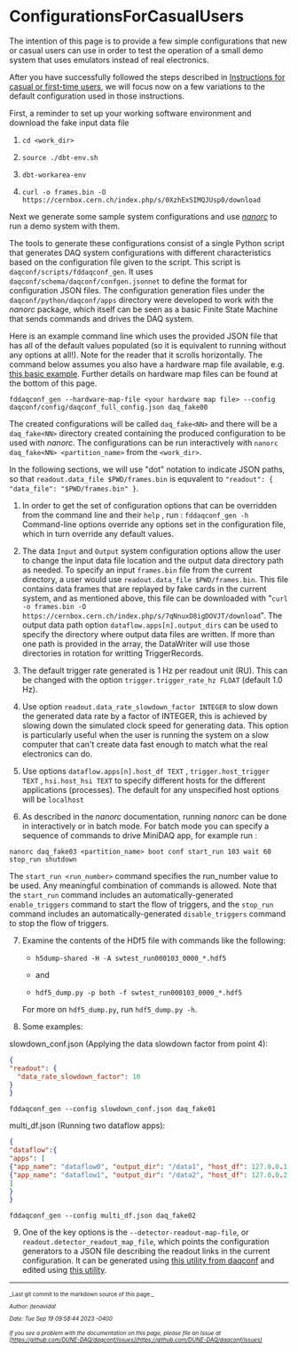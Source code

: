 # ConfigurationsForCasualUsers
The intention of this page is to provide a few simple configurations that new or casual users can use in order to test the operation of a small demo system that uses emulators instead of real electronics.

After you have successfully followed the steps described in [Instructions for casual or first-time users](InstructionsForCasualUsers.md), we will focus now on a few variations to the default configuration used in those instructions.

First, a reminder to set up your working software environment and download the fake input data file


1. `cd <work_dir>`


2. `source ./dbt-env.sh`


4. `dbt-workarea-env`


5. `curl -o frames.bin -O https://cernbox.cern.ch/index.php/s/0XzhExSIMQJUsp0/download`

Next we generate some sample system configurations and use _[nanorc](https://dune-daq-sw.readthedocs.io/en/latest/packages/nanorc/)_ to run a demo system with them.

The tools to generate these configurations consist of a single Python script that generates DAQ system configurations with different characteristics based on the configuration file given to the script. This script is `daqconf/scripts/fddaqconf_gen`. It uses `daqconf/schema/daqconf/confgen.jsonnet` to define the format for configuration JSON files.
The configuration generation files under the `daqconf/python/daqconf/apps` directory were developed to work with the _nanorc_ package, which itself can be seen as a basic Finite State Machine that sends commands and drives the DAQ system.

Here is an example command line which uses the provided JSON file that has all of the default values populated (so it is equivalent to running without any options at all!). Note for the reader that it scrolls horizontally. The command below assumes you also have a hardware map file available, e.g. [this basic example](https://raw.githubusercontent.com/DUNE-DAQ/daq-systemtest/develop/config/default_system/default_system_HardwareMap.txt). Further details on hardware map files can be found at the bottom of this page. 
```
fddaqconf_gen --hardware-map-file <your hardware map file> --config daqconf/config/daqconf_full_config.json daq_fake00
```
The created configurations will be called `daq_fake<NN>` and there will be a `daq_fake<NN>` directory created containing the produced configuration to be used with  _nanorc_.
The configurations can be run interactively with `nanorc daq_fake<NN> <partition_name>` from the `<work_dir>`.

In the following sections, we will use "dot" notation to indicate JSON paths, so that `readout.data_file $PWD/frames.bin` is equvalent to `"readout": { "data_file": "$PWD/frames.bin" }`.

1) In order to get the set of configuration options that can be overridden from the command line and their `help` , run :
`fddaqconf_gen -h`
Command-line options override any options set in the configuration file, which in turn override any default values.

2) The data `Input` and `Output` system configuration options allow the user to change the input data file location and the output data directory path as needed. To specify an input `frames.bin` file from the current directory, a user would use `readout.data_file $PWD/frames.bin`. This file contains data frames that are replayed by fake cards in the current system, and as mentioned above, this file can be downloaded with "`curl -o frames.bin -O https://cernbox.cern.ch/index.php/s/7qNnuxD8igDOVJT/download`". The output data path option `dataflow.apps[n].output_dirs` can be used to specify the directory where output data files are written. If more than one path is provided in the array, the DataWriter will use those directories in rotation for writting TriggerRecords.

3) The default trigger rate generated is 1 Hz per readout unit (RU). This can be changed with the option `trigger.trigger_rate_hz FLOAT` (default 1.0 Hz). 

4) Use option `readout.data_rate_slowdown_factor INTEGER` to slow down the generated data rate by a factor of INTEGER, this is achieved by slowing down the simulated clock speed for generating data. This option is particularly useful when the user is running the system on a slow computer that can't create data fast enough to match what the real electronics can do.

5) Use options `dataflow.apps[n].host_df TEXT` , `trigger.host_trigger TEXT` , `hsi.host_hsi TEXT`  to specify different hosts for the different applications (processes). The default for any unspecified host options will be `localhost`

6) As described in the _nanorc_ documentation, running _nanorc_ can be done in interactively or in batch mode. For batch mode you can specify a sequence of commands to drive MiniDAQ app, for example run :

 `nanorc daq_fake03 <partition_name> boot conf start_run 103 wait 60 stop_run shutdown`

The `start_run <run_number>` command specifies the run_number value to be used. Any meaningful combination of commands is allowed.  Note that the `start_run` command includes an automatically-generated `enable_triggers` command to start the flow of triggers, and the `stop_run` command includes an automatically-generated `disable_triggers` command to stop the flow of triggers.


7) Examine the contents of the HDf5 file with commands like the following:

   * `h5dump-shared -H -A swtest_run000103_0000_*.hdf5`

   * and

   * `hdf5_dump.py -p both -f swtest_run000103_0000_*.hdf5`
   
   For more on `hdf5_dump.py`, run `hdf5_dump.py -h`.

8) Some examples:

slowdown_conf.json (Applying the data slowdown factor from point 4):
```JSON
{
"readout": {
  "data_rate_slowdown_factor": 10
}
}
```
`fddaqconf_gen --config slowdown_conf.json daq_fake01`

multi_df.json (Running two dataflow apps):
```JSON
{
"dataflow":{
"apps": [
{"app_name": "dataflow0", "output_dir": "/data1", "host_df": 127.0.0.1 },
{"app_name": "dataflow1", "output_dir": "/data2", "host_df": 127.0.0.2 }
]
}
}
```
`fddaqconf_gen --config multi_df.json daq_fake02`

9) One of the key options is the `--detector-readout-map-file`, or `readout.detector_readout_map_file`, which points the configuration generators to a JSON file describing the readout links in the current configuration. It can be generated using [this utility from daqconf](https://github.com/DUNE-DAQ/daqconf/blob/develop/test/scripts/daqconf_dromap_gen) and edited using [this utility](https://github.com/DUNE-DAQ/daqconf/blob/develop/scripts/dromap_editor).


-----

<font size="1">
_Last git commit to the markdown source of this page:_


_Author: jtenavidal_

_Date: Tue Sep 19 09:58:44 2023 -0400_

_If you see a problem with the documentation on this page, please file an Issue at [https://github.com/DUNE-DAQ/daqconf/issues](https://github.com/DUNE-DAQ/daqconf/issues)_
</font>
